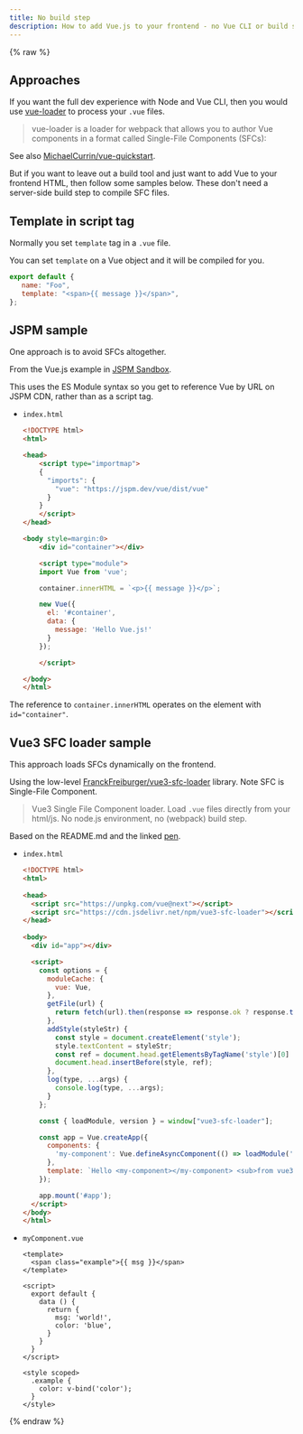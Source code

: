 ```yaml
---
title: No build step
description: How to add Vue.js to your frontend - no Vue CLI or build step needed
---
```


{% raw %}


## Approaches

If you want the full dev experience with Node and Vue CLI, then you would use [vue-loader](https://vue-loader.vuejs.org/) to process your `.vue` files. 

> vue-loader is a loader for webpack that allows you to author Vue components in a format called Single-File Components (SFCs):

See also [MichaelCurrin/vue-quickstart](https://github.com/MichaelCurrin/vue-quickstart).

But if you want to leave out a build tool and just want to add Vue to your frontend HTML, then follow some samples below. These don't need a server-side build step to compile SFC files.


## Template in script tag

Normally you set `template` tag in a `.vue` file.

You can set `template` on a Vue object and it will be compiled for you.

```javascript
export default {
   name: "Foo",
   template: "<span>{{ message }}</span>",
};
```


## JSPM sample

One approach is to avoid SFCs altogether.

From the Vue.js example in [JSPM Sandbox](https://jspm.org/sandbox).

This uses the ES Module syntax so you get to reference Vue by URL on JSPM CDN, rather than as a script tag.

- `index.html`
    ```html
    <!DOCTYPE html>
    <html>
    
    <head>
        <script type="importmap">
        {
          "imports": {
            "vue": "https://jspm.dev/vue/dist/vue"
          }
        }
        </script>
    </head>

    <body style=margin:0>
        <div id="container"></div>

        <script type="module">
        import Vue from 'vue';

        container.innerHTML = `<p>{{ message }}</p>`;

        new Vue({
          el: '#container',
          data: {
            message: 'Hello Vue.js!'
          }
        });

        </script>

    </body>
    </html>
    ```

The reference to `container.innerHTML` operates on the element with `id="container"`.


## Vue3 SFC loader sample

This approach loads SFCs dynamically on the frontend.

Using the low-level [FranckFreiburger/vue3-sfc-loader](https://github.com/FranckFreiburger/vue3-sfc-loader) library. Note SFC is Single-File Component.

>  Vue3 Single File Component loader. Load `.vue` files directly from your html/js. No node.js environment, no (webpack) build step. 

Based on the README.md and the linked [pen](https://codepen.io/franckfreiburger/project/editor/AqPyBr).

- `index.html`
    ```html
    <!DOCTYPE html>
    <html>
        
    <head>
      <script src="https://unpkg.com/vue@next"></script>
      <script src="https://cdn.jsdelivr.net/npm/vue3-sfc-loader"></script>
    </head>
        
    <body>
      <div id="app"></div>

      <script>
        const options = {
          moduleCache: {
            vue: Vue,
          },
          getFile(url) {
            return fetch(url).then(response => response.ok ? response.text() : Promise.reject(response));
          },
          addStyle(styleStr) {
            const style = document.createElement('style');
            style.textContent = styleStr;
            const ref = document.head.getElementsByTagName('style')[0] || null;
            document.head.insertBefore(style, ref);
          },
          log(type, ...args) {
            console.log(type, ...args);
          }
        };

        const { loadModule, version } = window["vue3-sfc-loader"];

        const app = Vue.createApp({
          components: {
            'my-component': Vue.defineAsyncComponent(() => loadModule('./myComponent.vue', options)),
          },
          template: `Hello <my-component></my-component> <sub>from vue3-sfc-loader v${ version }</sub>`
        });

        app.mount('#app');
      </script>
    </body>
    </html>
    ```
- `myComponent.vue`
    ```vue
    <template>
      <span class="example">{{ msg }}</span>
    </template>
    
    <script>
      export default {
        data () {
          return {
            msg: 'world!',
            color: 'blue',
          }
        }
      }
    </script>

    <style scoped>
      .example {
        color: v-bind('color');
      }
    </style>
    ```

{% endraw %}

